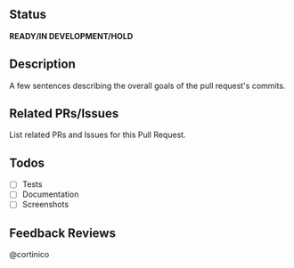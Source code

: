 ## Status
**READY/IN DEVELOPMENT/HOLD**

## Description
A few sentences describing the overall goals of the pull request's commits.

## Related PRs/Issues
List related PRs and Issues for this Pull Request.

## Todos
- [ ] Tests
- [ ] Documentation
- [ ] Screenshots

## Feedback Reviews

@cortinico
